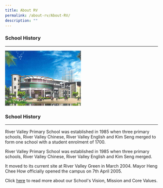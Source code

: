 ```yaml
---
title: About RV
permalink: /about-rv/About-RV/
description: ""
---
```

### School History
--------------

![](/images/About%20RV/history_school.jpg)

### School History
--------------

  
River Valley Primary School was established in 1985 when three primary schools, River Valley Chinese, River Valley English and Kim Seng merged to form one school with a student enrolment of 1700.

River Valley Primary School was established in 1985 when three primary schools, River Valley Chinese, River Valley English and Kim Seng merged.

It moved to its current site at River Valley Green in March 2004. Mayor Heng Chee How officially opened the campus on 7th April 2005.

Click [here](https://rivervalleypri.moe.edu.sg/about-rv/vision-mission-n-values) to read more about our School's Vision, Mission and Core Values.
